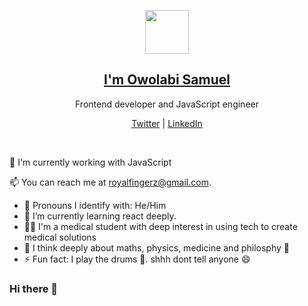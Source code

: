 <p align="center">
  <img src="https://codewonders.dev/icons/favicon-96x96.png" width="70" />  
  <h2 align="center"><a href="https://codewonders.dev">I'm Owolabi Samuel</a></h2>
  <p align="center"> Frontend developer and JavaScript engineer</p>
</p>

<p align="center">
  <a href="https://twitter.com/mostxclusive1">Twitter</a> |
  <a href="https://linkedin.com/in/samuel-owolabi">LinkedIn</a>
</p>

<br />

💫 I'm currently working with JavaScript

📫 You can reach me at royalfingerz@gmail.com.

- 👨 Pronouns I identify with:  He/Him
- 🌱 I’m currently learning react deeply.
- 👨‍⚕️ I'm a medical student with deep interest in using tech to create medical solutions
- 💬 I think deeply about maths, physics, medicine and philosphy 🎺
- ⚡ Fun fact: I play the drums 🥁. shhh dont tell anyone 😄

### Hi there 👋

<!--
**samowo01/samowo01** is a ✨ _special_ ✨ repository because its `README.md` (this file) appears on your GitHub profile.

Here are some ideas to get you started:

- 🔭 I’m currently working on ...
- 🌱 I’m currently learning ...
- 👯 I’m looking to collaborate on ...
- 🤔 I’m looking for help with ...
- 💬 Ask me about ...
- 📫 How to reach me: ...
- 😄 Pronouns: ...
- ⚡ Fun fact: ...
-->
